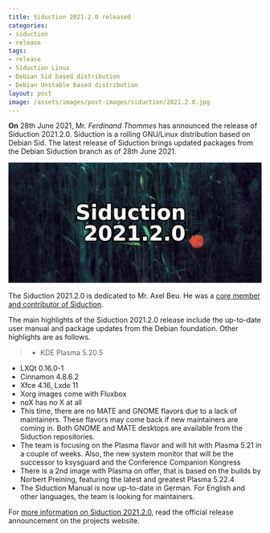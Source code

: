 ```yaml
---
title: Siduction 2021.2.0 released
categories:
- siduction
- release
tags:
- release
- Siduction Linux
- Debian Sid based distribution
- Debian Unstable based distribution
layout: post
image: /assets/images/post-images/siduction/2021.2.0.jpg
---
```


**On** 28th June 2021, Mr. *Ferdinand Thommes* has announced the release of Siduction 2021.2.0.  Siduction is a rolling GNU/Linux distribution based on Debian Sid. The latest release of Siduction brings updated packages from the Debian Siduction branch as of 28th June 2021.

![Siduction 2021.2.0 featured](/assets/images/post-images/siduction/2021.2.0.jpg)

The Siduction 2021.2.0 is dedicated to Mr. Axel Beu. He was a [core member and contributor of Siduction](https://forum.siduction.org/index.php?topic=8283.0).

The main highlights of the Siduction 2021.2.0 release include the up-to-date user manual and package updates from the Debian foundation. Other highlights are as follows.
> - KDE Plasma 5.20.5
- LXQt 0.16.0-1
- Cinnamon 4.8.6.2
- Xfce 4.16, Lxde 11
- Xorg images come with Fluxbox
- noX has no X at all
- This time, there are no MATE and GNOME flavors due to a lack of maintainers. These flavors may come back if new maintainers are coming in. Both GNOME and MATE desktops are available from the Siduction repositories.
- The team is focusing on the Plasma flavor and will hit with Plasma 5.21 in a couple of weeks. Also, the new system monitor that will be the successor to ksysguard and the Conference Companion Kongress
- There is a 2nd image with Plasma on offer, that is based on the builds by Norbert Preining, featuring the latest and greatest Plasma 5.22.4
- The Siduction Manual is now up-to-date in German. For English and other languages, the team is looking for maintainers.

For [more information on Siduction 2021.2.0](https://siduction.org/2021/07/release-notes-for-siduction-2021-2-0/), read the official release announcement on the projects website.